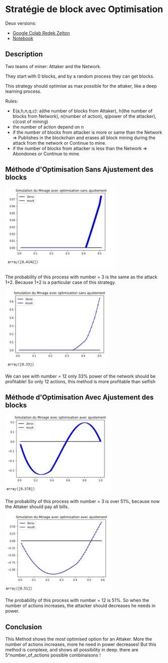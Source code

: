 # Stratégie de block avec Optimisation
Deux versions:
* [Google Colab Redek Zelton](https://colab.research.google.com/drive/153FhEKBz2MZw9glTCGRPzJe7Hfoe-wFZ?usp=sharing)
* [Notebook](https://github.com/redek-zelton/Cryptofinance/blob/main/Strategie%20de%20block/Strat%C3%A9gie_de_block.ipynb)

## Description
Two teams of miner: Attaker and the Network.

They start with 0 blocks, and by a random process they can get blocks.

This strategy should optimise as max possible for the attaker, like a deep learning process.

Rules:
* E(a,h,n,q,c): a(the number of blocks from Attaker), h(the number of blocks from Network), n(number of action), q(power of the attacker), c(cost of mining)
* the number of action depend on n
* if the number of blocks from attacker is more or same than the Network => Publishes in the blockchain and erases all block mining during the attack from the network or Continue to mine.
* if the number of blocks from attacker is less than the Network => Abondones or Continue to mine.


## Méthode d'Optimisation Sans Ajustement des blocks
![sim12](https://github.com/redek-zelton/Cryptofinance/blob/main/Strategie%20de%20block/sim_12.JPG)

The probability of this process with number = 3 is the same as the attack 1+2. Because 1+2 is a particular case of this strategy.

![sim](https://github.com/redek-zelton/Cryptofinance/blob/main/Strategie%20de%20block/sim.JPG)

We can see with number = 12 only 33% power of the network should be profitable! So only 12 actions, this method is more profitable than selfish 

## Méthode d'Optimisation Avec Ajustement des blocks

![sima12](https://github.com/redek-zelton/Cryptofinance/blob/main/Strategie%20de%20block/sima_12.JPG)

The probability of this process with number = 3 is over 51%, because now the Attaker should pay all bills.

![sima](https://github.com/redek-zelton/Cryptofinance/blob/main/Strategie%20de%20block/sima.JPG)

The probability of this process with number = 12 is 51%. So when the number of actions increases, the attacker should decreases he needs in power. 

## Conclusion
This Method shows the most optimised option for an Attaker. More the number of actions increases, more he need in power decreases! But this method is complexe, and shows all possibility in deep.
there are 5^number_of_actions possible combinaisons !


